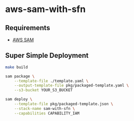 # aws-sam-with-sfn

## Requirements

* [AWS SAM](https://github.com/awslabs/serverless-application-model)

## Super Simple Deployment

```bash
make build

sam package \
    --template-file ./template.yaml \
    --output-template-file pkg/packaged-template.yaml \
    --s3-bucket YOUR_S3_BUCKET

sam deploy \
    --template-file pkg/packaged-template.json \
    --stack-name sam-with-sfn \
    --capabilities CAPABILITY_IAM
```